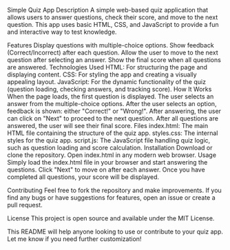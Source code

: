 Simple Quiz App
Description
A simple web-based quiz application that allows users to answer questions, check their score, and move to the next question. This app uses basic HTML, CSS, and JavaScript to provide a fun and interactive way to test knowledge.

Features
Display questions with multiple-choice options.
Show feedback (Correct/Incorrect) after each question.
Allow the user to move to the next question after selecting an answer.
Show the final score when all questions are answered.
Technologies Used
HTML: For structuring the page and displaying content.
CSS: For styling the app and creating a visually appealing layout.
JavaScript: For the dynamic functionality of the quiz (question loading, checking answers, and tracking score).
How It Works
When the page loads, the first question is displayed.
The user selects an answer from the multiple-choice options.
After the user selects an option, feedback is shown: either "Correct!" or "Wrong!".
After answering, the user can click on "Next" to proceed to the next question.
After all questions are answered, the user will see their final score.
Files
index.html: The main HTML file containing the structure of the quiz app.
styles.css: The internal styles for the quiz app.
script.js: The JavaScript file handling quiz logic, such as question loading and score calculation.
Installation
Download or clone the repository.
Open index.html in any modern web browser.
Usage
Simply load the index.html file in your browser and start answering the questions. Click "Next" to move on after each answer. Once you have completed all questions, your score will be displayed.

Contributing
Feel free to fork the repository and make improvements. If you find any bugs or have suggestions for features, open an issue or create a pull request.

License
This project is open source and available under the MIT License.

This README will help anyone looking to use or contribute to your quiz app. Let me know if you need further customization!







